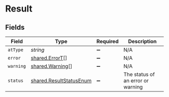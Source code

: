 # Result


## Fields

| Field                                                              | Type                                                               | Required                                                           | Description                                                        |
| ------------------------------------------------------------------ | ------------------------------------------------------------------ | ------------------------------------------------------------------ | ------------------------------------------------------------------ |
| `atType`                                                           | *string*                                                           | :heavy_minus_sign:                                                 | N/A                                                                |
| `error`                                                            | [shared.ErrorT](../../models/shared/errort.md)[]                   | :heavy_minus_sign:                                                 | N/A                                                                |
| `warning`                                                          | [shared.Warning](../../models/shared/warning.md)[]                 | :heavy_minus_sign:                                                 | N/A                                                                |
| `status`                                                           | [shared.ResultStatusEnum](../../models/shared/resultstatusenum.md) | :heavy_minus_sign:                                                 | The status of an error or warning                                  |